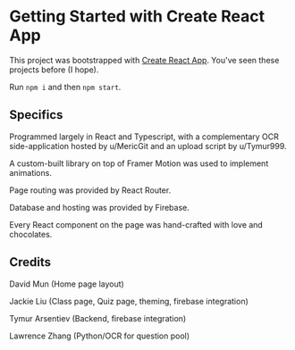 # Getting Started with Create React App

This project was bootstrapped with [Create React App](https://github.com/facebook/create-react-app). You've seen these projects before (I hope).

Run `npm i` and then `npm start`.

## Specifics

Programmed largely in React and Typescript, with a complementary OCR side-application hosted by u/MericGit and an upload script by u/Tymur999.

A custom-built library on top of Framer Motion was used to implement animations.

Page routing was provided by React Router.

Database and hosting was provided by Firebase.

Every React component on the page was hand-crafted with love and chocolates.

## Credits

David Mun (Home page layout)

Jackie Liu (Class page, Quiz page, theming, firebase integration)

Tymur Arsentiev (Backend, firebase integration)

Lawrence Zhang (Python/OCR for question pool)

